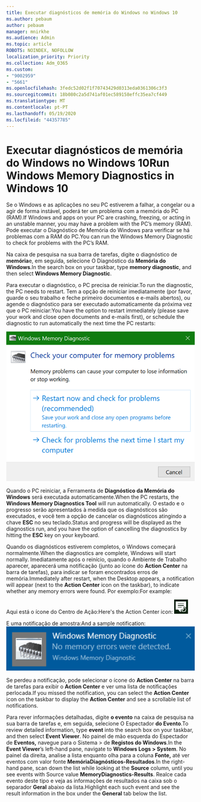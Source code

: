 ```yaml
---
title: Executar diagnósticos de memória do Windows no Windows 10
ms.author: pebaum
author: pebaum
manager: mnirkhe
ms.audience: Admin
ms.topic: article
ROBOTS: NOINDEX, NOFOLLOW
localization_priority: Priority
ms.collection: Adm_O365
ms.custom:
- "9002959"
- "5661"
ms.openlocfilehash: 3fedc52d02f1f70743429d0313eda0361306c3f3
ms.sourcegitcommit: 18b080c2a5d741af01ec589158effc35ea7cf449
ms.translationtype: MT
ms.contentlocale: pt-PT
ms.lasthandoff: 05/19/2020
ms.locfileid: "44357785"
---
```

# <a name="run-windows-memory-diagnostics-in-windows-10"></a><span data-ttu-id="55627-102">Executar diagnósticos de memória do Windows no Windows 10</span><span class="sxs-lookup"><span data-stu-id="55627-102">Run Windows Memory Diagnostics in Windows 10</span></span>

<span data-ttu-id="55627-103">Se o Windows e as aplicações no seu PC estiverem a falhar, a congelar ou a agir de forma instável, poderá ter um problema com a memória do PC (RAM).</span><span class="sxs-lookup"><span data-stu-id="55627-103">If Windows and apps on your PC are crashing, freezing, or acting in an unstable manner, you may have a problem with the PC’s memory (RAM).</span></span> <span data-ttu-id="55627-104">Pode executar o Diagnóstico de Memória do Windows para verificar se há problemas com a RAM do PC.</span><span class="sxs-lookup"><span data-stu-id="55627-104">You can run the Windows Memory Diagnostic to check for problems with the PC’s RAM.</span></span>

<span data-ttu-id="55627-105">Na caixa de pesquisa na sua barra de tarefas, digite o diagnóstico de **memória**e, em seguida, selecione O Diagnóstico da **Memória do Windows**.</span><span class="sxs-lookup"><span data-stu-id="55627-105">In the search box on your taskbar, type **memory diagnostic**, and then select **Windows Memory Diagnostic**.</span></span> 

<span data-ttu-id="55627-106">Para executar o diagnóstico, o PC precisa de reiniciar.</span><span class="sxs-lookup"><span data-stu-id="55627-106">To run the diagnostic, the PC needs to restart.</span></span> <span data-ttu-id="55627-107">Tem a opção de reiniciar imediatamente (por favor, guarde o seu trabalho e feche primeiro documentos e e-mails abertos), ou agende o diagnóstico para ser executado automaticamente da próxima vez que o PC reiniciar:</span><span class="sxs-lookup"><span data-stu-id="55627-107">You have the option to restart immediately (please save your work and close open documents and e-mails first), or schedule the diagnostic to run automatically the next time the PC restarts:</span></span>

![Diagnóstico da memória do Windows](media/windows-memory-diagnostic.png)

<span data-ttu-id="55627-109">Quando o PC reiniciar, a Ferramenta de **Diagnóstico da Memória do Windows** será executada automaticamente.</span><span class="sxs-lookup"><span data-stu-id="55627-109">When the PC restarts, the **Windows Memory Diagnostics Tool** will run automatically.</span></span> <span data-ttu-id="55627-110">O estado e o progresso serão apresentados à medida que os diagnósticos são executados, e você tem a opção de cancelar os diagnósticos atingindo a chave **ESC** no seu teclado.</span><span class="sxs-lookup"><span data-stu-id="55627-110">Status and progress will be displayed as the diagnostics run, and you have the option of cancelling the diagnostics by hitting the **ESC** key on your keyboard.</span></span>

<span data-ttu-id="55627-111">Quando os diagnósticos estiverem completos, o Windows começará normalmente.</span><span class="sxs-lookup"><span data-stu-id="55627-111">When the diagnostics are complete, Windows will start normally.</span></span>
<span data-ttu-id="55627-112">Imediatamente após o reinício, quando o Ambiente de Trabalho aparecer, aparecerá uma notificação (junto ao ícone do **Action Center** na barra de tarefas), para indicar se foram encontrados erros de memória.</span><span class="sxs-lookup"><span data-stu-id="55627-112">Immediately after restart, when the Desktop appears, a notification will appear (next to the **Action Center** icon on the taskbar), to indicate whether any memory errors were found.</span></span> <span data-ttu-id="55627-113">Por exemplo:</span><span class="sxs-lookup"><span data-stu-id="55627-113">For example:</span></span>

<span data-ttu-id="55627-114">Aqui está o ícone do Centro de Ação:</span><span class="sxs-lookup"><span data-stu-id="55627-114">Here's the Action Center icon:</span></span> ![Ícone do centro de ação](media/action-center-icon.png) 

<span data-ttu-id="55627-116">E uma notificação de amostra:</span><span class="sxs-lookup"><span data-stu-id="55627-116">And a sample notification:</span></span> ![Sem erros de memória](media/no-memory-errors.png)

<span data-ttu-id="55627-118">Se perdeu a notificação, pode selecionar o ícone do **Action Center** na barra de tarefas para exibir o **Action Center** e ver uma lista de notificações perlocada.</span><span class="sxs-lookup"><span data-stu-id="55627-118">If you missed the notification, you can select the **Action Center** icon  on the taskbar to display the **Action Center** and see a scrollable list of notifications.</span></span>

<span data-ttu-id="55627-119">Para rever informações detalhadas, digite **o evento** na caixa de pesquisa na sua barra de tarefas e, em seguida, selecione O Espectador **do Evento**.</span><span class="sxs-lookup"><span data-stu-id="55627-119">To review detailed information, type **event** into the search box on your taskbar, and then select **Event Viewer**.</span></span> <span data-ttu-id="55627-120">No painel de mão esquerda do Espectador de **Eventos,** navegue para o Sistema > de **Registos do Windows**.</span><span class="sxs-lookup"><span data-stu-id="55627-120">In the **Event Viewer**’s left-hand pane, navigate to **Windows Logs > System**.</span></span> <span data-ttu-id="55627-121">No painel da direita, analise a lista enquanto olha para a coluna **Fonte,** até ver eventos com valor fonte **MemóriaDiagnósticos-Resultados**.</span><span class="sxs-lookup"><span data-stu-id="55627-121">In the right-hand pane, scan down the list while looking at the **Source** column, until you see events with Source value **MemoryDiagnostics-Results**.</span></span> <span data-ttu-id="55627-122">Realce cada evento deste tipo e veja as informações de resultados na caixa sob o separador **Geral** abaixo da lista.</span><span class="sxs-lookup"><span data-stu-id="55627-122">Highlight each such event and see the result information in the box under the **General** tab below the list.</span></span>

